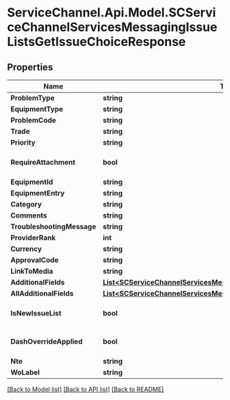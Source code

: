 # ServiceChannel.Api.Model.SCServiceChannelServicesMessagingIssueListsGetIssueChoiceResponse

## Properties

Name | Type | Description | Notes
------------ | ------------- | ------------- | -------------
**ProblemType** | **string** |  | [optional] 
**EquipmentType** | **string** |  | [optional] 
**ProblemCode** | **string** |  | [optional] 
**Trade** | **string** |  | [optional] 
**Priority** | **string** |  | [optional] 
**RequireAttachment** | **bool** |  | [optional] [default to false]
**EquipmentId** | **string** |  | [optional] 
**EquipmentEntry** | **string** |  | [optional] 
**Category** | **string** |  | [optional] 
**Comments** | **string** |  | [optional] 
**TroubleshootingMessage** | **string** |  | [optional] 
**ProviderRank** | **int** |  | [optional] 
**Currency** | **string** |  | [optional] 
**ApprovalCode** | **string** |  | [optional] 
**LinkToMedia** | **string** |  | [optional] 
**AdditionalFields** | [**List&lt;SCServiceChannelServicesMessagingIssueListsIssueFieldResponse&gt;**](SCServiceChannelServicesMessagingIssueListsIssueFieldResponse.md) |  | [optional] 
**AllAdditionalFields** | [**List&lt;SCServiceChannelServicesMessagingIssueListsIssueFieldResponse&gt;**](SCServiceChannelServicesMessagingIssueListsIssueFieldResponse.md) |  | [optional] 
**IsNewIssueList** | **bool** |  | [optional] [default to false]
**DashOverrideApplied** | **bool** |  | [optional] [default to false]
**Nte** | **string** |  | [optional] 
**WoLabel** | **string** |  | [optional] 

[[Back to Model list]](../README.md#documentation-for-models) [[Back to API list]](../README.md#documentation-for-api-endpoints) [[Back to README]](../README.md)

